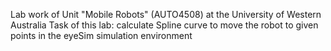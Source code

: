 Lab work of Unit "Mobile Robots" (AUTO4508) at the University of Western Australia
Task of this lab: calculate Spline curve to move the robot to given points in the eyeSim simulation environment
